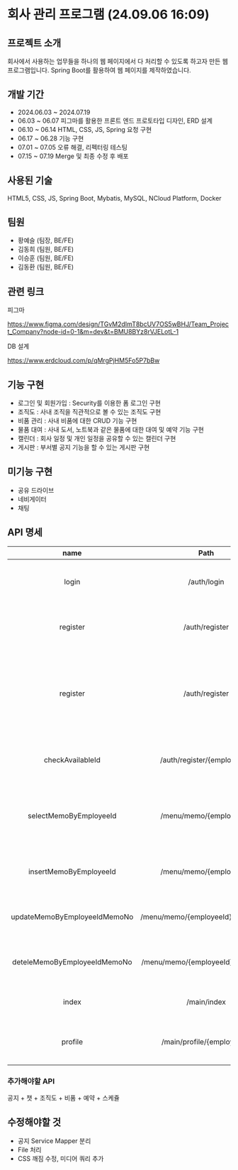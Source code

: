 # 회사 관리 프로그램 (24.09.06 16:09)

## 프로젝트 소개
회사에서 사용하는 업무들을 하나의 웹 페이지에서 다 처리할 수 있도록 하고자 만든 웹 프로그램입니다. Spring Boot를 활용하여 웹 페이지를 제작하였습니다.


## 개발 기간
+ 2024.06.03 ~ 2024.07.19
+ 06.03 ~ 06.07 피그마를 활용한 프론트 엔드 프로토타입 디자인, ERD 설계
+ 06.10 ~ 06.14 HTML, CSS, JS, Spring 요청 구현
+ 06.17 ~ 06.28 기능 구현
+ 07.01 ~ 07.05 오류 해결, 리펙터링 테스팅
+ 07.15 ~ 07.19 Merge 및 최종 수정 후 배포


## 사용된 기술
HTML5, CSS, JS,
Spring Boot, Mybatis, MySQL, NCloud Platform, Docker


## 팀원
+ 황예슬 (팀장, BE/FE)
+ 김동희 (팀원, BE/FE)
+ 이승훈 (팀원, BE/FE)
+ 김동환 (팀원, BE/FE)



## 관련 링크

피그마 

<https://www.figma.com/design/TGvM2dImT8bcUV7OS5wBHJ/Team_Project_Company?node-id=0-1&m=dev&t=BMU8BYz8rVJELotL-1>

DB 설계

<https://www.erdcloud.com/p/qMrgPjHM5Fo5P7bBw>


## 기능 구현
+ 로그인 및 회원가입 : Security를 이용한 폼 로그인 구현
+ 조직도 : 사내 조직을 직관적으로 볼 수 있는 조직도 구현
+ 비품 관리 : 사내 비품에 대한 CRUD 기능 구현
+ 물품 대여 : 사내 도서, 노트북과 같은 물품에 대한 대여 및 예약 기능 구현
+ 캘린더 : 회사 일정 및 개인 일정을 공유할 수 있는 캘린더 구현
+ 게시판 : 부서별 공지 기능을 할 수 있는 게시판 구현

## 미기능 구현
+ 공유 드라이브
+ 네비게이터
+ 채팅

## API 명세
|name|Path|Method|Redirect|Info|
|:----:|:----:|:----:|:----:|:--------:|
|login|/auth/login|GET|X|로그인 페이지
|register|/auth/register|GET|X|회원가입 페이지
|register|/auth/register|POST|X|회원가입 페이지 입력정보 받아오기
|checkAvailableId|/auth/register/{employeeId}|GET|X|아이디 중복 체크
|selectMemoByEmployeeId|/menu/memo/{employeeId}|GET|/auth/login|직원 별 메모 페이지 + 검색
|insertMemoByEmployeeId|/menu/memo/{employeeId}|POST|/menu/memo/{employeeId}|직원 별 메모 입력
|updateMemoByEmployeeIdMemoNo|/menu/memo/{employeeId}l/{memoNo}|POST|X|직원 별 메모 수정
|deteleMemoByEmployeeIdMemoNo|/menu/memo/{employeeId}/{memoNo}|DELETE|X|직원 별 메모 석제
|index|/main/index|GET|/auth/login|메인 페이지
|profile|/main/profile/{employeeId}|GET|/auth/login|프로필 페이지

### 추가해야할 API 
공지 + 챗 + 조직도 + 비품 + 예약 + 스케쥴

## 수정해야할 것
+ 공지 Service Mapper 분리
+ File 처리
+ CSS 깨짐 수정, 미디어 쿼리 추가

